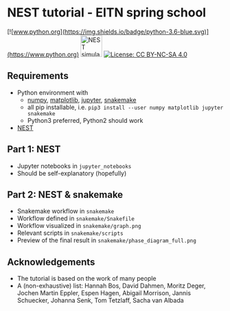 # NEST tutorial - EITN spring school
[![www.python.org](https://img.shields.io/badge/python-3.6-blue.svg)](https://www.python.org) <a href="http://www.nest-simulator.org"> <img src="https://raw.githubusercontent.com/nest/nest-simulator/master/extras/logos/nest-simulated.png" alt="NEST simulated" width="50"/></a> [![License: CC BY-NC-SA 4.0](https://img.shields.io/badge/License-CC%20BY--NC--SA%204.0-lightgrey.svg)](https://creativecommons.org/licenses/by-nc-sa/4.0/)

## Requirements

* Python environment with
  * [numpy](https://www.scipy.org/install.html), [matplotlib](https://matplotlib.org/users/installing.html), [jupyter](https://jupyter.readthedocs.io/en/latest/install.html), [snakemake](https://snakemake.readthedocs.io/en/stable/getting_started/installation.html)
  * all pip installable, i.e. `pip3 install --user numpy matplotlib jupyter snakemake`
  * Python3 preferred, Python2 should work
* [NEST](https://nest-simulator.readthedocs.io/en/latest/installation/index.html)

## Part 1: NEST

* Jupyter notebooks in `jupyter_notebooks`
* Should be self-explanatory (hopefully)

## Part 2: NEST & snakemake

* Snakemake workflow in `snakemake`
* Workflow defined in `snakemake/Snakefile`
* Workflow visualized in `snakemake/graph.png`
* Relevant scripts in `snakemake/scripts`
* Preview of the final result in `snakemake/phase_diagram_full.png`

## Acknowledgements

* The tutorial is based on the work of many people
* A (non-exhaustive) list: Hannah Bos, David Dahmen, Moritz Deger, Jochen Martin Eppler, Espen Hagen, Abigail Morrison, Jannis Schuecker, Johanna Senk, Tom Tetzlaff, Sacha van Albada
